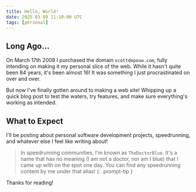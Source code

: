 ```yaml
---
title: Hello, World!
date: 2025-03-09 11:10:00 UTC
tags: [personal]
---
```


## Long Ago...

On March 17th 2009 I purchased the domain `scottdepouw.com`, fully intending on making it my personal slice of the web. While it hasn't quite been 84 years, it's been almost 16! It was something I just procrastinated on over and over.

But now I've finally gotten around to making a web site! Whipping up a quick blog post to test the waters, try features, and make sure everything's working as intended.

## What to Expect

I'll be posting about personal software development projects, speedrunning, and whatever else I feel like writing about!

> In speedrunning communities, I'm known as `TheDoctorBlue`. It's a name that has no meaning (I am not a doctor, nor am I blue) that I came
> up with on the spot one day. You can find any speedrunning content by me under that alias!
{: .prompt-tip }

Thanks for reading!
